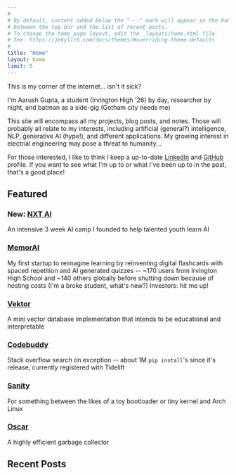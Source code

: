 ```yaml
---
#
# By default, content added below the "---" mark will appear in the home page
# between the top bar and the list of recent posts.
# To change the home page layout, edit the _layouts/home.html file.
# See: https://jekyllrb.com/docs/themes/#overriding-theme-defaults
#
title: "Home"
layout: home
limit: 5
---
```


This is my corner of the internet... isn't it sick?

I'm Aarush Gupta, a student (Irvington High '26) by day, researcher by night, and batman as a side-gig (Gotham city needs me)

This site will encompass all my projects, blog posts, and notes. Those will probably all relate to my interests, including artificial (general?) intelligence, NLP, generative AI (hype!), and different applications. My growing interest in electrial engineering may pose a threat to humanity...

For those interested, I like to think I keep a up-to-date [LinkedIn](https://www.linkedin.com/in/aarushgupta001) and [GitHub](https://github.com/notallm) profile. If you want to see what I'm up to or what I've been up to in the past, that's a good place!

## Featured

### New: [NXT AI](https://nxtai.aarushgupta.com)
An intensive 3 week AI camp I founded to help talented youth learn AI

### [MemorAI](https://memorai.aarushgupta.com/)
My first startup to reimagine learning by reinventing digital flashcards with spaced repetition and AI generated quizzes -- ~170 users from Irvington High School and ~140 others globally before shutting down because of hosting costs (I'm a broke student, what's new?) Investors: hit me up!

### [Vektor](https://github.com/notallm/vektor)
A mini vector database implementation that intends to be educational and interpretable

### [Codebuddy](https://github.com/notallm/codebuddy)
Stack overflow search on exception -- about 1M `pip install`'s since it's release, currently registered with Tidelift

### [Sanity](https://github.com/notallm/sanity)
For something between the likes of a toy bootloader or tiny kernel and Arch Linux

### [Oscar](https://github.com/notallm/oscar)
A highly efficient garbage collector

## Recent Posts
<!-- posts -->
